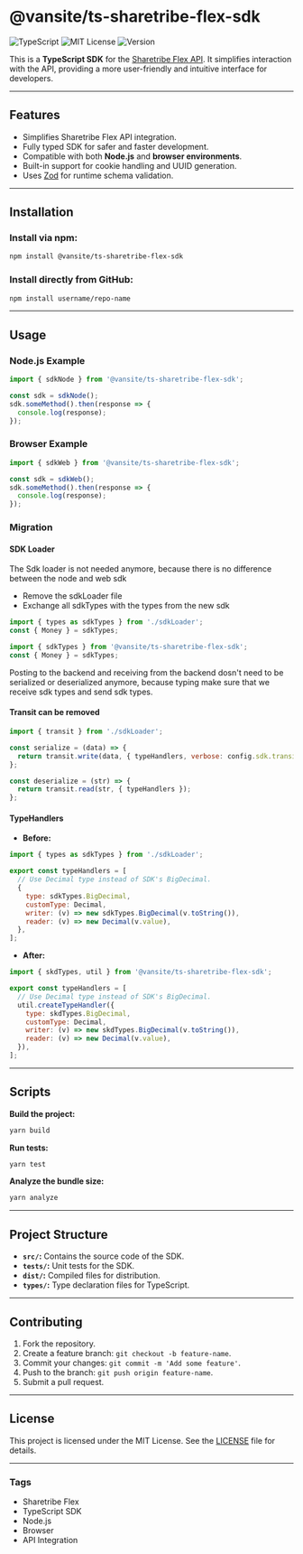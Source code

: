 # @vansite/ts-sharetribe-flex-sdk

![TypeScript](https://img.shields.io/badge/TypeScript-4.x-blue)
![MIT License](https://img.shields.io/badge/license-MIT-green)
![Version](https://img.shields.io/badge/version-1.0.0-blue)

This is a **TypeScript SDK** for the [Sharetribe Flex API](https://www.sharetribe.com/api-reference/). It simplifies interaction with the API, providing a more user-friendly and intuitive interface for developers.

---

## Features
- Simplifies Sharetribe Flex API integration.
- Fully typed SDK for safer and faster development.
- Compatible with both **Node.js** and **browser environments**.
- Built-in support for cookie handling and UUID generation.
- Uses [Zod](https://zod.dev) for runtime schema validation.

---

## Installation

### Install via npm:
```bash
npm install @vansite/ts-sharetribe-flex-sdk
```

### Install directly from GitHub:
```bash
npm install username/repo-name
```

---

## Usage

### Node.js Example

```typescript
import { sdkNode } from '@vansite/ts-sharetribe-flex-sdk';

const sdk = sdkNode();
sdk.someMethod().then(response => {
  console.log(response);
});
```

### Browser Example

```typescript
import { sdkWeb } from '@vansite/ts-sharetribe-flex-sdk';

const sdk = sdkWeb();
sdk.someMethod().then(response => {
  console.log(response);
});
```

### Migration

#### SDK Loader
The Sdk loader is not needed anymore, because there is no difference between the node and web sdk

- Remove the sdkLoader file
- Exchange all sdkTypes with the types from the new sdk

```Javascript
import { types as sdkTypes } from './sdkLoader';
const { Money } = sdkTypes;
```

```Javascript
import { sdkTypes } from '@vansite/ts-sharetribe-flex-sdk';
const { Money } = sdkTypes;
```

Posting to the backend and receiving from the backend dosn't need to be serialized or deserialized anymore, 
because typing make sure that we receive sdk types and send sdk types.

#### Transit can be removed
```Javascript
import { transit } from './sdkLoader';

const serialize = (data) => {
  return transit.write(data, { typeHandlers, verbose: config.sdk.transitVerbose });
};

const deserialize = (str) => {
  return transit.read(str, { typeHandlers });
};

```

#### TypeHandlers
- **Before:**
```Javascript
import { types as sdkTypes } from './sdkLoader';

export const typeHandlers = [
  // Use Decimal type instead of SDK's BigDecimal.
  {
    type: sdkTypes.BigDecimal,
    customType: Decimal,
    writer: (v) => new sdkTypes.BigDecimal(v.toString()),
    reader: (v) => new Decimal(v.value),
  },
];
```

- **After:**
```Javascript
import { skdTypes, util } from '@vansite/ts-sharetribe-flex-sdk';

export const typeHandlers = [
  // Use Decimal type instead of SDK's BigDecimal.
  util.createTypeHandler({
    type: skdTypes.BigDecimal,
    customType: Decimal,
    writer: (v) => new skdTypes.BigDecimal(v.toString()),
    reader: (v) => new Decimal(v.value),
  }),
];
```

---

## Scripts
**Build the project:**
```bash
yarn build
```
**Run tests:**
```bash
yarn test
```
**Analyze the bundle size:**
```bash
yarn analyze
```

---

## Project Structure
- **`src/`:** Contains the source code of the SDK.
- **`tests/`:** Unit tests for the SDK.
- **`dist/`:** Compiled files for distribution.
- **`types/`:** Type declaration files for TypeScript.
 
---

## Contributing

1. Fork the repository.
2. Create a feature branch: `git checkout -b feature-name`.
3. Commit your changes: `git commit -m 'Add some feature'`.
4. Push to the branch: `git push origin feature-name`.
5. Submit a pull request.
 
---

## License

This project is licensed under the MIT License. See the [LICENSE](LICENSE.txt) file for details.

---

### Tags
- Sharetribe Flex
- TypeScript SDK
- Node.js
- Browser
- API Integration
